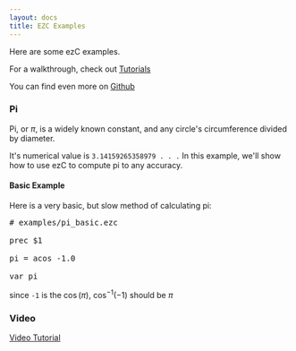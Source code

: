 ```yaml
---
layout: docs
title: EZC Examples
---
```


Here are some ezC examples.

For a walkthrough, check out [Tutorials]({{site.ezc_docs}}/tutorials)

You can find even more on [Github](https://github.com/ChemicalDevelopment/ezc/tree/master/examples)

### Pi

Pi, or $\pi$, is a widely known constant, and any circle's circumference divided by diameter.

It's numerical value is `3.14159265358979 . . .` In this example, we'll show how to use ezC to compute pi to any accuracy.

#### Basic Example

Here is a very basic, but slow method of calculating pi:

<pre>
# examples/pi_basic.ezc

prec $1

pi = acos -1.0

var pi
</pre>

since `-1` is the $\cos(\pi)$, $\cos^{-1}(-1)$ should be $\pi$

### Video

[Video Tutorial](https://www.youtube.com/watch?v=V1UOOp4Cqqc)
